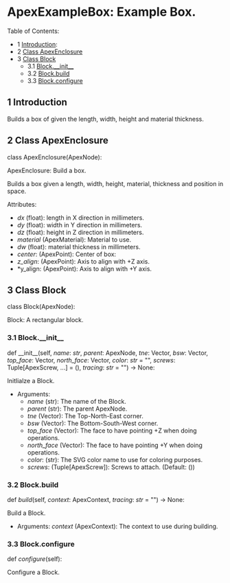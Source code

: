 # ApexExampleBox: Example Box.

Table of Contents:
* 1 [Introduction](#introduction):
* 2 [Class ApexEnclosure](#apexenclosure)
* 3 [Class Block](#block)
  * 3.1 [Block.\_\_init\_\_](#block---init--)
  * 3.2 [Block.build](#block-build)
  * 3.3 [Block.configure](#block-configure)

## 1 <a name="introduction"></a>Introduction


Builds a box of given the length, width, height and material thickness.

## 2 Class ApexEnclosure <a name="apexenclosure"></a>

class ApexEnclosure(ApexNode):

ApexEnclosure: Build a box.

Builds a box given a length, width, height, material, thickness and position in space.

Attributes:
* *dx* (float): length in X direction in millimeters.
* *dy* (float): width in Y direction in millimeters.
* *dz* (float): height in Z direction in millimeters.
* *material* (ApexMaterial): Material to use.
* *dw* (float): material thickness in millimeters.
* *center*: (ApexPoint): Center of box:
* *z\_align*: (ApexPoint): Axis to align with +Z axis.
* *y\_align: (ApexPoint): Axis to align with +Y axis.


## 3 Class Block <a name="block"></a>

class Block(ApexNode):

Block: A rectangular block.

### 3.1 Block.\_\_init\_\_ <a name="block---init--"></a>

def \_\_init\_\_(self, *name*:  *str*, *parent*:  ApexNode, *tne*:  Vector, *bsw*:  Vector, *top\_face*:  Vector, *north\_face*:  Vector, *color*:  *str* = "", *screws*:  Tuple[ApexScrew, ...] = (), *tracing*:  *str* = "") -> None:

Initlialze a Block.

* Arguments:
  * *name* (str): The name of the Block.
  * *parent* (str): The parent ApexNode.
  * *tne* (Vector): The Top-North-East corner.
  * *bsw* (Vector): The Bottom-South-West corner.
  * *top\_face* (Vector): The face to have pointing +Z when doing operations.
  * *north\_face* (Vector): The face to have pointing +Y when doing operations.
  * *color*: (str): The SVG color name to use for coloring purposes.
  * *screws*: (Tuple[ApexScrew]): Screws to attach. (Default: ())

### 3.2 Block.build <a name="block-build"></a>

def *build*(self, *context*:  ApexContext, *tracing*:  *str* = "") -> None:

Build a Block.

* Arguments:
  *context* (ApexContext):  The context to use during building.

### 3.3 Block.configure <a name="block-configure"></a>

def *configure*(self):

Configure a Block.
